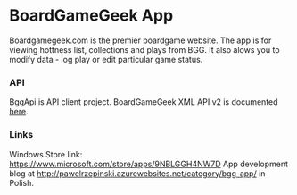 # BoardGameGeek App
Boardgamegeek.com is the premier boardgame website. The app is for viewing hottness list, collections and plays from BGG. It also alows you to modify data - log play or edit particular game status.

### API
BggApi is API client project. BoardGameGeek XML API v2 is documented [here](https://boardgamegeek.com/wiki/page/BGG_XML_API2).

### Links
Windows Store link: https://www.microsoft.com/store/apps/9NBLGGH4NW7D
App development blog at http://pawelrzepinski.azurewebsites.net/category/bgg-app/ in Polish.
